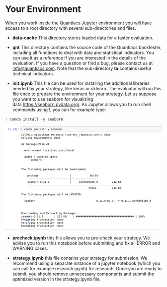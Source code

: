 # Your Environment

When you work inside the Quantiacs Jupyter environment you will have access to a root directory with several sub-directories and files.

- **data-cache** This directory stores loaded data for a faster evaluation.

- **qnt**  This directory contains the source code of the Quantiacs backtester, including all functions to deal with data and statistical indicators. You can use it as a reference if you are interested in the details of the evaluation. If you have a question or find a bug, please contact us at info@quantiacs.com. Note that the sub-directory **ta** contains useful technical indicators.

- **init.ipynb**  This file can be used for installing the additional libraries needed by your strategy, like keras or sklearn. The evaluator will run this file once to prepare the environment for your strategy. Let us suppose you want to use seaborn for visualizing data,https://seaborn.pydata.org/. As Jupyter allows you to run shell commands using !, you can for example type:

```python
! conda install -y seaborn
```

![seaborn](./pictures/seaborn.png)

- **precheck.ipynb**  this file allows you to pre-check your strategy. We advise you to run this notebook before submitting and fix all ERROR and WARNING cases.

- **strategy.ipynb**  this file contains your strategy for submission. We recommend using a separate instance of a jupyter notebook (which you can call for example research.ipynb) for research. Once you are ready to submit, you should remove unnecessary components and submit the optimized version in the strategy.ipynb file.

